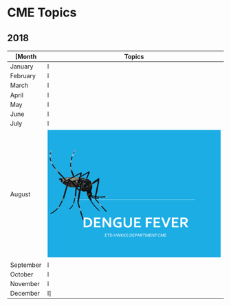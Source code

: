 # CME Topics

## 2018
[Month|Topics
---------------------------------------------------------------------|------------------------------------------------
January|l
February|l
March|l
April|l
May|l
June|l
July|l
August|[![Dengue Fever](DFTN.PNG)](https://drive.google.com/file/d/1Vx4Sep6tFgQ9H_5gjXMPsLkmMECdN962/view?usp=sharing)
September|l
October|l
November|l
December|l]
